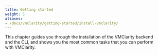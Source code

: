 ```yaml
---
title: Getting started
weight: 5
aliases:
- /docs/vmclarity/getting-started/install-vmclarity/
---
```


This chapter guides you through the installation of the VMClarity backend and the CLI, and shows you the most common tasks that you can perform with VMClarity.
